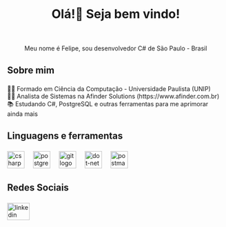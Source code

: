 <h1 align="center">Olá!👋 Seja bem vindo!</h1>

###

<br clear="both">

<p align="center">Meu nome é Felipe, sou desenvolvedor C# de São Paulo - Brasil</p>

###

<h2 align="left">Sobre mim</h2>

###

<p align="left">🧑‍🎓 Formado em Ciência da Computação - Universidade Paulista (UNIP)<br>👨‍💻 Analista de Sistemas na Afinder Solutions (https://www.afinder.com.br)<br>📚 Estudando C#, PostgreSQL e outras ferramentas para me aprimorar ainda mais</p>

###

<h2 align="left">Linguagens e ferramentas</h2>

###

<div align="left">
  <img src="https://cdn.jsdelivr.net/gh/devicons/devicon/icons/csharp/csharp-original.svg" height="40" alt="csharp logo"  />
  <img width="12" />
  <img src="https://cdn.jsdelivr.net/gh/devicons/devicon/icons/postgresql/postgresql-original.svg" height="40" alt="postgresql logo"  />
  <img width="12" />
  <img src="https://cdn.jsdelivr.net/gh/devicons/devicon/icons/git/git-original.svg" height="40" alt="git logo"  />
  <img width="12" />
  <img src="https://skillicons.dev/icons?i=dotnet" height="40" alt="dot-net logo"  />
  <img width="12" />
  <img src="https://skillicons.dev/icons?i=postman" height="40" alt="postman logo"  />
</div>

###

<h2 align="left">Redes Sociais</h2>

###

<div align="left">
  <a href="https://www.linkedin.com/in/felipe-pichinine-a1592b200/" target="_blank">
    <img src="https://raw.githubusercontent.com/maurodesouza/profile-readme-generator/master/src/assets/icons/social/linkedin/default.svg" width="52" height="40" alt="linkedin logo"  />
  </a>
</div>

###
